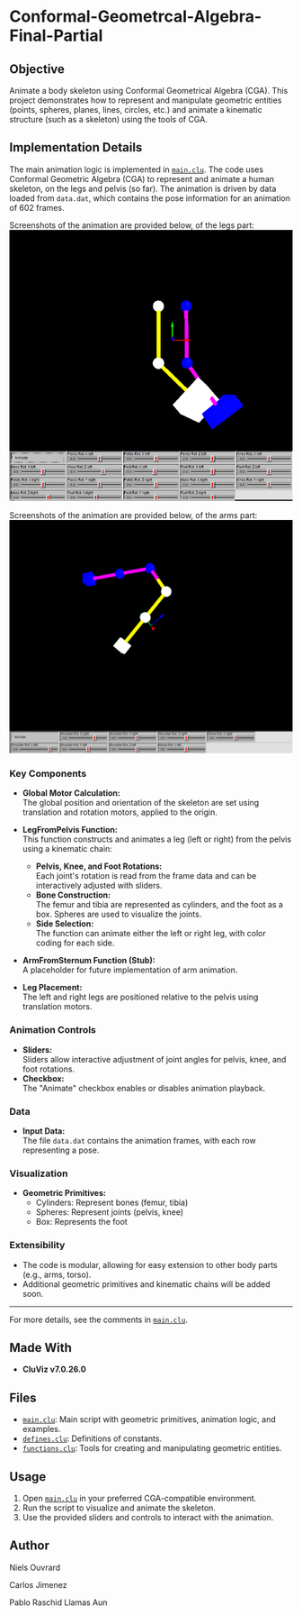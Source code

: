 # Conformal-Geometrcal-Algebra-Final-Partial

## Objective

Animate a body skeleton using Conformal Geometrical Algebra (CGA). This project demonstrates how to represent and manipulate geometric entities (points, spheres, planes, lines, circles, etc.) and animate a kinematic structure (such as a skeleton) using the tools of CGA.

## Implementation Details

The main animation logic is implemented in [`main.clu`](main.clu). The code uses Conformal Geometric Algebra (CGA) to represent and animate a human skeleton, on the legs and pelvis (so far). The animation is driven by data loaded from `data.dat`, which contains the pose information for an animation of 602 frames.

Screenshots of the animation are provided below, of the legs part:
![Screenshot 1](Screenshots/Begin_of_legs.png)

Screenshots of the animation are provided below, of the arms part:
![Screenshot 2](Screenshots/Begin_of_arms.png)

### Key Components

- **Global Motor Calculation:**  
  The global position and orientation of the skeleton are set using translation and rotation motors, applied to the origin.

- **LegFromPelvis Function:**  
  This function constructs and animates a leg (left or right) from the pelvis using a kinematic chain:
  - **Pelvis, Knee, and Foot Rotations:**  
    Each joint's rotation is read from the frame data and can be interactively adjusted with sliders.
  - **Bone Construction:**  
    The femur and tibia are represented as cylinders, and the foot as a box. Spheres are used to visualize the joints.
  - **Side Selection:**  
    The function can animate either the left or right leg, with color coding for each side.

- **ArmFromSternum Function (Stub):**  
  A placeholder for future implementation of arm animation.

- **Leg Placement:**  
  The left and right legs are positioned relative to the pelvis using translation motors.

### Animation Controls

- **Sliders:**  
  Sliders allow interactive adjustment of joint angles for pelvis, knee, and foot rotations.
- **Checkbox:**  
  The "Animate" checkbox enables or disables animation playback.

### Data

- **Input Data:**  
  The file `data.dat` contains the animation frames, with each row representing a pose.

### Visualization

- **Geometric Primitives:**  
  - Cylinders: Represent bones (femur, tibia)
  - Spheres: Represent joints (pelvis, knee)
  - Box: Represents the foot

### Extensibility

- The code is modular, allowing for easy extension to other body parts (e.g., arms, torso).
- Additional geometric primitives and kinematic chains will be added soon.

---

For more details, see the comments in [`main.clu`](main.clu).

## Made With

- **CluViz v7.0.26.0**

## Files

- [`main.clu`](main.clu): Main script with geometric primitives, animation logic, and examples.
- [`defines.clu`](defines.clu): Definitions of constants.
- [`functions.clu`](functions.clu): Tools for creating and manipulating geometric entities.

## Usage

1. Open [`main.clu`](main.clu) in your preferred CGA-compatible environment.
2. Run the script to visualize and animate the skeleton.
3. Use the provided sliders and controls to interact with the animation.

## Author

Niels Ouvrard

Carlos Jimenez

Pablo Raschid Llamas Aun
